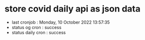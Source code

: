 # store covid daily api as json data

- last cronjob : Monday, 10 October 2022 13:57:35
- status og cron : success
- status daily cron : success
      
      